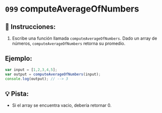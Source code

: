 # `099` computeAverageOfNumbers

## 📝 Instrucciones: 

1. Escribe una función llamada `computeAverageOfNumbers`. Dado un array de números, `computeAverageOfNumbers` retorna su promedio. 


## Ejemplo:

```js
var input = [1,2,3,4,5];
var output = computeAverageOfNumbers(input);
console.log(output); // --> 3
```

## 💡 Pista:

+ Si el array se encuentra vacio, debería retornar 0.

